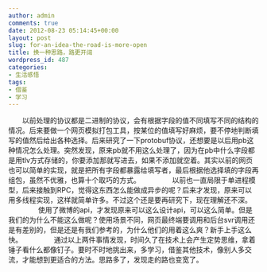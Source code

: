 ```yaml
---
author: admin
comments: true
date: 2012-08-23 05:14:45+00:00
layout: post
slug: for-an-idea-the-road-is-more-open
title: 换一种思路，路更开阔
wordpress_id: 487
categories:
- 生活感悟
tags:
- 借鉴
- 学习
---
```


　　以前处理的协议都是二进制的协议，会有根据字段的值不同填写不同的结构的情况。后来要做一个网页模拟打包工具，按某位的值填写好麻烦，要不停地判断填写的值然后给出各种选择。后来研究了一下protobuf协议，还想要是以后用pb这种情况怎么处理。突然发现，原来pb就不用这么处理了，因为在pb中什么字段都是用tlv方式存储的，你要添加那就写进去，如果不添加就空着。其实以前的网页也可以简单的实现，就是把所有字段都暴露给填写者，最后根据他选择填的字段再组包，虽然不优雅，也算十个取巧的方式。
　　
　　以前也一直局限于单进程模型，后来接触到RPC，觉得这东西怎么能做成异步的呢？后来才发现，原来可以用多线程实现，这样就简单许多。不过这个还是要再研究下，现在理解还不深。
　　
　　使用了微博的api，才发现原来可以这么设计api，可以这么简单。但是我们的为什么不能这么做呢？使用场景不同，网页最终端要调用和后台svr调用还是有差别的，但是还是有我们参考的，为什么他们的用着这么爽？新手上手这么快。
　　
　　通过以上两件事情发现，时间久了在技术上会产生定势思维，拿着锤子看什么都像钉子。要时不时地挑出来，多学习，借鉴其他技术，像别人多交流，才能想到更适合的方法。思路多了，发现走的路也变宽了。
